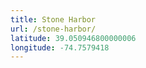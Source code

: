 ```yaml
---
title: Stone Harbor
url: /stone-harbor/
latitude: 39.050946800000006
longitude: -74.7579418
---
```

